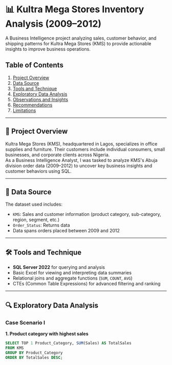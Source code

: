 # 📊 Kultra Mega Stores Inventory Analysis (2009–2012)

A Business Intelligence project analyzing sales, customer behavior, and shipping patterns for Kultra Mega Stores (KMS) to provide actionable insights to improve business operations.

## Table of Contents
1. [Project Overview](#project-overview)  
2. [Data Source](#data-source)  
3. [Tools and Technique](#tools-and-technique)  
4. [Exploratory Data Analysis](#exploratory-data-analysis)  
5. [Observations and Insights](#observations-and-insights)  
6. [Recommendations](#recommendations)  
7. [Limitations](#limitations)  

---

## 📁 Project Overview
Kultra Mega Stores (KMS), headquartered in Lagos, specializes in office supplies and furniture. Their customers include individual consumers, small businesses, and corporate clients across Nigeria.  
As a Business Intelligence Analyst, I was tasked to analyze KMS's Abuja division order data (2009–2012) to uncover key business insights and customer behaviors using SQL.

---

## 📂 Data Source
The dataset used includes:
- `KMS`: Sales and customer information (product category, sub-category, region, segment, etc.)
- `Order_Status`: Returns data
- Data spans orders placed between 2009 and 2012

---

## 🛠️ Tools and Technique
- **SQL Server 2022** for querying and analysis
- Basic Excel for viewing and interpreting data summaries
- Relational joins and aggregate functions (`SUM`, `COUNT`, `AVG`)
- CTEs (Common Table Expressions) for advanced filtering and ranking

---

## 🔍 Exploratory Data Analysis

### Case Scenario I

**1. Product category with highest sales**
```sql
SELECT TOP 1 Product_Category, SUM(Sales) AS TotalSales 
FROM KMS 
GROUP BY Product_Category 
ORDER BY TotalSales DESC;
